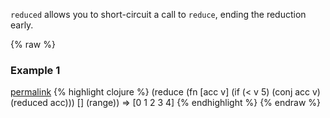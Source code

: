 `reduced` allows you to short-circuit a call to `reduce`, ending the reduction early.

{% raw %}
### Example 1
[permalink](#example-1)
{% highlight clojure %}
(reduce
  (fn [acc v]
    (if (< v 5)
      (conj acc v)
      (reduced acc)))
  []
  (range))
 => [0 1 2 3 4]
{% endhighlight %}
{% endraw %}
